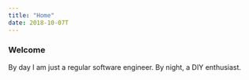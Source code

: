 ```yaml
---
title: "Home"
date: 2018-10-07T
---
```


<h3> Welcome </h3>

By day I am just a regular software engineer. By night, a DIY enthusiast.
